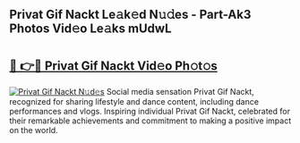 ## Privat Gif Nackt Le𝚊k𝚎d N𝚞𝚍es - Part-Ak3 Photos Vid𝚎o Le𝚊ks mUdwL

# <h2><a href="http://fb8p45.evod.top/?m=Privat+Gif+Nackt">🔗 👉🔴 Privat Gif Nackt Vid𝚎o Ph𝚘t𝚘s</a></h2>

[![Privat Gif Nackt N𝚞d𝚎s](https://i.imgur.com/8V9OHl7.gif)](http://fb8p45.evod.top/?m=Privat+Gif+Nackt)
Social media sensation Privat Gif Nackt, recognized for sharing lifestyle and dance content, including dance performances and vlogs. Inspiring individual Privat Gif Nackt, celebrated for their remarkable achievements and commitment to making a positive impact on the world. 
